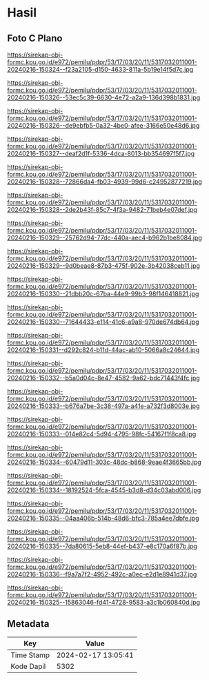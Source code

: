 # Hasil

## Foto C Plano

https://sirekap-obj-formc.kpu.go.id/e972/pemilu/pdpr/53/17/03/20/11/5317032011001-20240216-150324--f23a2105-d150-4633-811a-5b19e14f5d7c.jpg

https://sirekap-obj-formc.kpu.go.id/e972/pemilu/pdpr/53/17/03/20/11/5317032011001-20240216-150326--53ec5c39-6630-4e72-a2a9-136d398b1831.jpg

https://sirekap-obj-formc.kpu.go.id/e972/pemilu/pdpr/53/17/03/20/11/5317032011001-20240216-150326--de9ebfb5-0a32-4be0-afee-3166e50e48d6.jpg

https://sirekap-obj-formc.kpu.go.id/e972/pemilu/pdpr/53/17/03/20/11/5317032011001-20240216-150327--deaf2d1f-5336-4dca-8013-bb354697f5f7.jpg

https://sirekap-obj-formc.kpu.go.id/e972/pemilu/pdpr/53/17/03/20/11/5317032011001-20240216-150328--72866da4-fb03-4939-99d6-c24952877219.jpg

https://sirekap-obj-formc.kpu.go.id/e972/pemilu/pdpr/53/17/03/20/11/5317032011001-20240216-150328--2de2b43f-85c7-4f3a-9482-71beb4e07def.jpg

https://sirekap-obj-formc.kpu.go.id/e972/pemilu/pdpr/53/17/03/20/11/5317032011001-20240216-150329--25762d94-77dc-440a-aec4-b962b1be8084.jpg

https://sirekap-obj-formc.kpu.go.id/e972/pemilu/pdpr/53/17/03/20/11/5317032011001-20240216-150329--9d0beae8-87b3-475f-902e-3b42038ceb11.jpg

https://sirekap-obj-formc.kpu.go.id/e972/pemilu/pdpr/53/17/03/20/11/5317032011001-20240216-150330--21dbb20c-67ba-44e9-99b3-98f146418821.jpg

https://sirekap-obj-formc.kpu.go.id/e972/pemilu/pdpr/53/17/03/20/11/5317032011001-20240216-150330--71644433-e114-41c6-a9a8-970de674db64.jpg

https://sirekap-obj-formc.kpu.go.id/e972/pemilu/pdpr/53/17/03/20/11/5317032011001-20240216-150331--d292c824-b11d-44ac-ab10-5066a8c24644.jpg

https://sirekap-obj-formc.kpu.go.id/e972/pemilu/pdpr/53/17/03/20/11/5317032011001-20240216-150332--b5a0d04c-8e47-4582-9a62-bdc71443f4fc.jpg

https://sirekap-obj-formc.kpu.go.id/e972/pemilu/pdpr/53/17/03/20/11/5317032011001-20240216-150333--b676a7be-3c38-497a-a41e-a732f3d8003e.jpg

https://sirekap-obj-formc.kpu.go.id/e972/pemilu/pdpr/53/17/03/20/11/5317032011001-20240216-150333--014e82c4-5d94-4795-98fc-54167f1f8ca8.jpg

https://sirekap-obj-formc.kpu.go.id/e972/pemilu/pdpr/53/17/03/20/11/5317032011001-20240216-150334--60479d11-303c-48dc-b868-9eae4f3665bb.jpg

https://sirekap-obj-formc.kpu.go.id/e972/pemilu/pdpr/53/17/03/20/11/5317032011001-20240216-150334--18192524-5fca-4545-b3d8-d34c03abd006.jpg

https://sirekap-obj-formc.kpu.go.id/e972/pemilu/pdpr/53/17/03/20/11/5317032011001-20240216-150335--04aa406b-514b-48d6-bfc3-785a4ee7dbfe.jpg

https://sirekap-obj-formc.kpu.go.id/e972/pemilu/pdpr/53/17/03/20/11/5317032011001-20240216-150335--7da80615-5eb8-44ef-b437-e8c170a6f87b.jpg

https://sirekap-obj-formc.kpu.go.id/e972/pemilu/pdpr/53/17/03/20/11/5317032011001-20240216-150336--f9a7a7f2-4952-492c-a0ec-e2d1e8941d37.jpg

https://sirekap-obj-formc.kpu.go.id/e972/pemilu/pdpr/53/17/03/20/11/5317032011001-20240216-150325--15863046-fd41-4728-9583-a3c1b060840d.jpg


## Metadata

| Key        | Value               |
| ---------- | ------------------- |
| Time Stamp | 2024-02-17 13:05:41 |
| Kode Dapil | 5302                |



